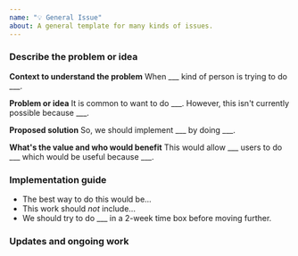 ```yaml
---
name: "💡 General Issue"
about: A general template for many kinds of issues.
---
```


### Describe the problem or idea

<!--
- **What is the problem** that needs to be solved?
- **What is the solution** that would resolve it?
- **What is the opportunity / value** in solving this problem? And for who?
-->
   
<!-- A few ideas to get started -->
**Context to understand the problem**
When ___ kind of person is trying to do ___.

**Problem or idea**
It is common to want to do ___. However, this isn't currently possible because ___.

**Proposed solution**
So, we should implement ___ by doing ___.

**What's the value and who would benefit**
This would allow ___ users to do ___ which would be useful because ___.

### Implementation guide

<!--
- Suggestions to reduce risk and guide others who may want to implement a solution.
- Constraints and "out of scope" ideas that shouldn't be addressed here.
- Time boxes and work planning.
-->

- The best way to do this would be...
- This work should *not* include...
- We should try to do ___ in a 2-week time box before moving further.

### Updates and ongoing work

<!--
Provide updates as we start to plan and do work.
- Sub-issues and tasks to work on
- Links to project boards
- Updates over time
-->